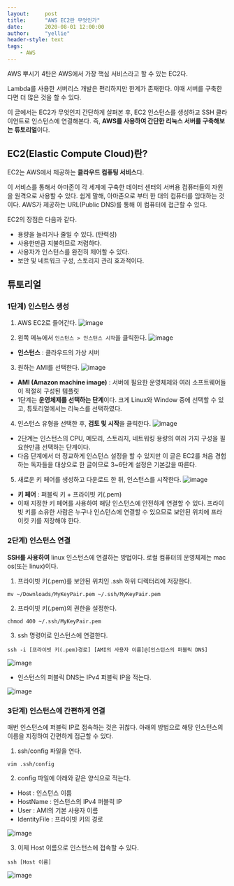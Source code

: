 ```yaml
---
layout:     post
title:      "AWS EC2란 무엇인가"
date:       2020-08-01 12:00:00
author:     "yellie"
header-style: text
tags:
    - AWS
---
```


AWS 뿌시기 4탄은 AWS에서 가장 핵심 서비스라고 할 수 있는 EC2다.

Lambda를 사용한 서버리스 개발은 편리하지만 한계가 존재한다. 이때 서버를 구축한다면 더 많은 것을 할 수 있다.

이 글에서는 EC2가 무엇인지 간단하게 살펴본 후, EC2 인스턴스를 생성하고 SSH 클라이언트로 인스턴스에 연결해본다. 즉, **AWS를 사용하여 간단한 리눅스 서버를 구축해보는 튜토리얼**이다.

## EC2(Elastic Compute Cloud)란?
EC2는 AWS에서 제공하는 **클라우드 컴퓨팅 서비스**다.

이 서비스를 통해서 아마존이 각 세계에 구축한 데이터 센터의 서버용 컴퓨터들의 자원을 원격으로 사용할 수 있다. 쉽게 말해, 아마존으로 부터 한 대의 컴퓨터를 임대하는 것이다. 
AWS가 제공하는 URL(Public DNS)를 통해 이 컴퓨터에 접근할 수 있다.

EC2의 장점은 다음과 같다.
- 용량을 늘리거나 줄일 수 있다. (탄력성)
- 사용한만큼 지불하므로 저렴하다.
- 사용자가 인스턴스를 완전히 제어할 수 있다.
- 보안 및 네트워크 구성, 스토리지 관리 효과적이다.

## 튜토리얼
### 1단계) 인스턴스 생성
1) AWS EC2로 들어간다.
![image](https://user-images.githubusercontent.com/49056225/122711800-c1ea7a80-d29d-11eb-9b1c-c7c0ff32a208.png)

2) 왼쪽 메뉴에서 `인스턴스 > 인스턴스 시작`을 클릭한다.
![image](https://user-images.githubusercontent.com/49056225/122711835-d9296800-d29d-11eb-97aa-c0721d96d4e3.png)
- **인스턴스** : 클라우드의 가상 서버

3) 원하는 AMI를 선택한다.
![image](https://user-images.githubusercontent.com/49056225/122711891-f100ec00-d29d-11eb-8aba-448531d0539e.png)

- **AMI (Amazon machine image)** : 서버에 필요한 운영체제와 여러 소프트웨어들이 적절히 구성된 템플릿
- 1단계는 **운영체제를 선택하는 단계**이다. 크게 Linux와 Window 중에 선택할 수 있고, 튜토리얼에서는 리눅스를 선택하였다.

4) 인스턴스 유형을 선택한 후, **검토 및 시작**을 클릭한다.
![image](https://user-images.githubusercontent.com/49056225/122711964-168df580-d29e-11eb-9caa-a2fa73825147.png)

- 2단계는 인스턴스의 CPU, 메모리, 스토리지, 네트워킹 용량의 여러 가지 구성을 필요한만큼 선택하는 단계이다.
- 다음 단계에서 더 정교하게 인스턴스 설정을 할 수 있지만 이 글은 EC2를 처음 경험하는 독자들을 대상으로 한 글이므로 3~6단계 설정은 기본값을 따른다.

5) 새로운 키 페어를 생성하고 다운로드 한 뒤, 인스턴스를 시작한다.
![image](https://user-images.githubusercontent.com/49056225/122712018-31606a00-d29e-11eb-803e-d716e9b168c5.png)

- **키 페어** : 퍼블릭 키 + 프라이빗 키(.pem)
- 이때 지정한 키 페어를 사용하여 해당 인스턴스에 안전하게 연결할 수 있다. 프라이빗 키를 소유한 사람은 누구나 인스턴스에 연결할 수 있으므로 보안된 위치에 프라이킷 키를 저장해야 한다.

### 2단계) 인스턴스 연결
**SSH를 사용하여** linux 인스턴스에 연결하는 방법이다. 로컬 컴퓨터의 운영체제는 mac os(또는 linux)이다.

1) 프라이빗 키(.pem)를 보안된 위치인 .ssh 하위 디렉터리에 저장한다.
```
mv ~/Downloads/MyKeyPair.pem ~/.ssh/MyKeyPair.pem
```
2) 프라이빗 키(.pem)의 권한을 설정한다.
```
chmod 400 ~/.ssh/MyKeyPair.pem
```
3) ssh 명령어로 인스턴스에 연결한다.
```
ssh -i [프라이빗 키(.pem)경로] [AMI의 사용자 이름]@[인스턴스의 퍼블릭 DNS]
```

![image](https://user-images.githubusercontent.com/49056225/122712192-7be1e680-d29e-11eb-9b12-184e96511165.png)
- 인스턴스의 퍼블릭 DNS는 IPv4 퍼블릭 IP을 적는다.

![image](https://user-images.githubusercontent.com/49056225/122712225-8ac89900-d29e-11eb-93bc-4fdb8cf9eca2.png)

### 3단계) 인스턴스에 간편하게 연결
매번 인스턴스에 퍼블릭 IP로 접속하는 것은 귀찮다. 아래의 방법으로 해당 인스턴스의 이름을 지정하여 간편하게 접근할 수 있다.

1) ssh/config 파일을 연다.
```
vim .ssh/config
```
2) config 파일에 아래와 같은 양식으로 적는다.
- Host : 인스턴스 이름
- HostName : 인스턴스의 IPv4 퍼블릭 IP
- User : AMI의 기본 사용자 이름
- IdentityFile : 프라이빗 키의 경로

![image](https://user-images.githubusercontent.com/49056225/122712419-db3ff680-d29e-11eb-8674-8bb5296a0c20.png)

3) 이제 Host 이름으로 인스턴스에 접속할 수 있다.
```
ssh [Host 이름]
```
![image](https://user-images.githubusercontent.com/49056225/122712489-f579d480-d29e-11eb-9e82-f05fea996861.png)
